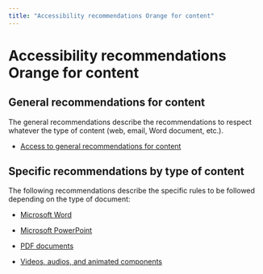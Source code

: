 ```yaml
---
title: "Accessibility recommendations Orange for content"
---
```


# Accessibility recommendations Orange for content

## General recommendations for content
The general recommendations describe the recommendations to respect whatever the type of content (web, email, Word document, etc.).
<ul role="presentation">
<li><a href="./editorial.html">Access to general recommendations for content</a></li>
</ul>

## Specific recommendations by type of content
The following recommendations describe the specific rules to be followed depending on the type of document:

- [Microsoft Word](./word.html)&nbsp;

- [Microsoft PowerPoint](./powerpoint.html)&nbsp;

- [PDF documents](./pdf.html)&nbsp;

- [Videos, audios, and animated components](./video.html)&nbsp;
